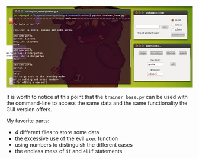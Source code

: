 
![screenshot](https://github.com/jorin-vogel/Noob-Python-GTK/raw/master/vokabeltrainer/screenshot.png "Vokabeltrainer")

It is worth to notice at this point that the `trainer_base.py` can be used with the command-line to access the same data and the same functionality the GUI version offers.

My favorite parts:

- 4 different files to store some data
- the excessive use of the evil `exec` function
- using numbers to distinguish the different cases
- the endless mess of `if` and `elif` statements